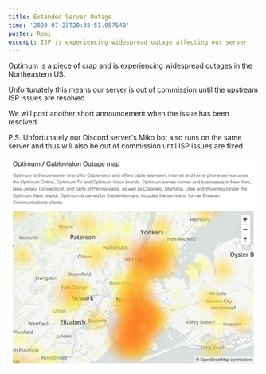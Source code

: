 ```yaml
---
title: Extended Server Outage
time: '2020-07-23T20:38:51.957540'
poster: Remi
excerpt: ISP is experiencing widespread outage affecting our server
---
```


Optimum is a piece of crap and is experiencing widespread outages in the
Northeastern US.

Unfortunately this means our server is out of commission until the upstream ISP
issues are resolved.

We will post another short announcement when the issue has been resolved.

P.S. Unfortunately our Discord server's Miko bot also runs on the same server
and thus will also be out of commission until ISP issues are fixed.

![Optimum outage map](./images/Extended-Server-Outage-OptimumMap.png)
